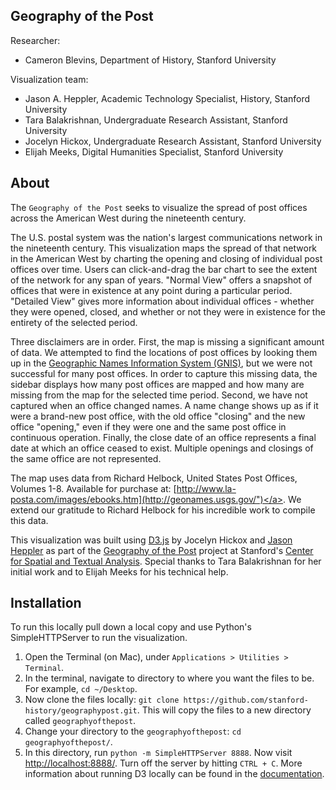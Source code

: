 Geography of the Post
---------------------

Researcher:

- Cameron Blevins, Department of History, Stanford University

Visualization team:

- Jason A. Heppler, Academic Technology Specialist, History, Stanford University
- Tara Balakrishnan, Undergraduate Research Assistant, Stanford University
- Jocelyn Hickox, Undergraduate Research Assistant, Stanford University
- Elijah Meeks, Digital Humanities Specialist, Stanford University

About
-----

The `Geography of the Post` seeks to visualize the spread of post offices across the American West during the nineteenth century.

The U.S. postal system was the nation's largest communications network in the nineteenth century. This visualization maps the spread of that network in the American West by charting the opening and closing of individual post offices over time. Users can click-and-drag the bar chart to see the extent of the network for any span of years. "Normal View" offers a snapshot of offices that were in existence at any point during a particular period. "Detailed View" gives more information about individual offices - whether they were opened, closed, and whether or not they were in existence for the entirety of the selected period. 

Three disclaimers are in order. First, the map is missing a significant amount of data. We attempted to find the locations of post offices by looking them up in the [Geographic Names Information System (GNIS)](http://geonames.usgs.gov/), but we were not successful for many post offices. In order to capture this missing data, the sidebar displays how many post offices are mapped and how many are missing from the map for the selected time period. Second, we have not captured when an office changed names. A name change shows up as if it were a brand-new post office, with the old office "closing" and the new office "opening," even if they were one and the same post office in continuous operation. Finally, the close date of an office represents a final date at which an office ceased to exist. Multiple openings and closings of the same office are not represented.

The map uses data from Richard Helbock, United States Post Offices, Volumes 1-8. Available for purchase at: [http://www.la-posta.com/images/ebooks.htm](http://geonames.usgs.gov/")</a>. We extend our gratitude to Richard Helbock for his incredible work to compile this data.

This visualization was built using [D3.js](http://d3js.org) by Jocelyn Hickox and [Jason Heppler](http://jasonheppler.org) as part of the [Geography of the Post](www.stanford.edu/group/spatialhistory/cgi-bin/site/project.php?id=1059) project at Stanford's [Center for Spatial and Textual Analysis](http://cesta.stanford.edu). Special thanks to Tara Balakrishnan for her initial work and to Elijah Meeks for his technical help.</p>

Installation
------------

To run this locally pull down a local copy and use Python's SimpleHTTPServer to 
run the visualization.

1. Open the Terminal (on Mac), under `Applications > Utilities > Terminal`.
2. In the terminal, navigate to directory to where you want the files to be. For example, `cd ~/Desktop`.
3. Now clone the files locally: `git clone https://github.com/stanford-history/geographypost.git`. 
   This will copy the files to a new directory called `geographyofthepost`.
4. Change your directory to the `geographyofthepost`: `cd geographyofthepost/`.
5. In this directory, run `python -m SimpleHTTPServer 8888`. Now visit 
   [http://localhost:8888/](http://localhost:8888/). Turn off the server by 
   hitting `CTRL + C`. More information about 
   running D3 locally can be found in the [documentation](https://github.com/mbostock/d3/wiki#installing).
